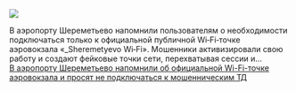 <!--2025-02-01 13:23:07-->
<div class="yb">
  <div class="rss smaller1 habr"><img src="https://habrastorage.org/getpro/habr/upload_files/3a1/76a/8bc/3a176a8bcc92e8eca41d2b0b10322cf2.jpg" /><p>В&nbsp;аэропорту Шереметьево напомнили пользователям о&nbsp;необходимости подключаться только к&nbsp;официальной публичной Wi‑Fi‑точке аэровокзала «_Sheremetyevo Wi‑Fi». Мошенники активизировали свою работу и создают фейковые точки сети, перехватывая сессии и... <br><a class="light" href="https://habr.com/ru/news/878610/?utm_source=habrahabr&utm_medium=rss&utm_campaign=878610">В аэропорту Шереметьево напомнили об официальной Wi-Fi-точке аэровокзала и просят не подключаться к мошенническим ТД</a></div>
</div>
